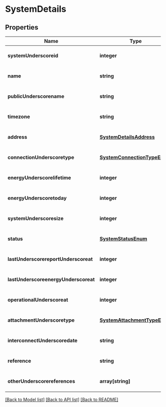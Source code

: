 # SystemDetails

## Properties
Name | Type | Description | Notes
------------ | ------------- | ------------- | -------------
**systemUnderscoreid** | **integer** |  | [optional] [default to null]
**name** | **string** |  | [optional] [default to null]
**publicUnderscorename** | **string** |  | [optional] [default to null]
**timezone** | **string** |  | [optional] [default to null]
**address** | [**SystemDetailsAddress**](SystemDetailsAddress.md) |  | [optional] [default to null]
**connectionUnderscoretype** | [**SystemConnectionTypeEnum**](SystemConnectionTypeEnum.md) |  | [optional] [default to null]
**energyUnderscorelifetime** | **integer** |  | [optional] [default to null]
**energyUnderscoretoday** | **integer** |  | [optional] [default to null]
**systemUnderscoresize** | **integer** |  | [optional] [default to null]
**status** | [**SystemStatusEnum**](SystemStatusEnum.md) |  | [optional] [default to null]
**lastUnderscorereportUnderscoreat** | **integer** |  | [optional] [default to null]
**lastUnderscoreenergyUnderscoreat** | **integer** |  | [optional] [default to null]
**operationalUnderscoreat** | **integer** |  | [optional] [default to null]
**attachmentUnderscoretype** | [**SystemAttachmentTypeEnum**](SystemAttachmentTypeEnum.md) |  | [optional] [default to null]
**interconnectUnderscoredate** | **string** |  | [optional] [default to null]
**reference** | **string** |  | [optional] [default to null]
**otherUnderscorereferences** | **array[string]** |  | [optional] [default to null]

[[Back to Model list]](../README.md#documentation-for-models) [[Back to API list]](../README.md#documentation-for-api-endpoints) [[Back to README]](../README.md)


